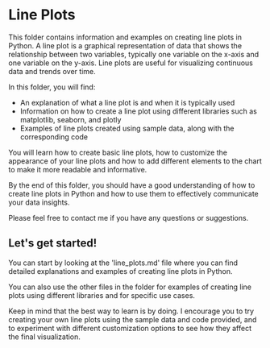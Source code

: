 # Line Plots
This folder contains information and examples on creating line plots in Python. A line plot is a graphical representation of data that shows the relationship between two variables, typically one variable on the x-axis and one variable on the y-axis. Line plots are useful for visualizing continuous data and trends over time.

In this folder, you will find:

- An explanation of what a line plot is and when it is typically used
- Information on how to create a line plot using different libraries such as matplotlib, seaborn, and plotly
- Examples of line plots created using sample data, along with the corresponding code


You will learn how to create basic line plots, how to customize the appearance of your line plots and how to add different elements to the chart to make it more readable and informative.

By the end of this folder, you should have a good understanding of how to create line plots in Python and how to use them to effectively communicate your data insights.

Please feel free to contact me if you have any questions or suggestions.

## Let's get started!
You can start by looking at the 'line_plots.md' file where you can find detailed explanations and examples of creating line plots in Python.

You can also use the other files in the folder for examples of creating line plots using different libraries and for specific use cases.

Keep in mind that the best way to learn is by doing. I encourage you to try creating your own line plots using the sample data and code provided, and to experiment with different customization options to see how they affect the final visualization.